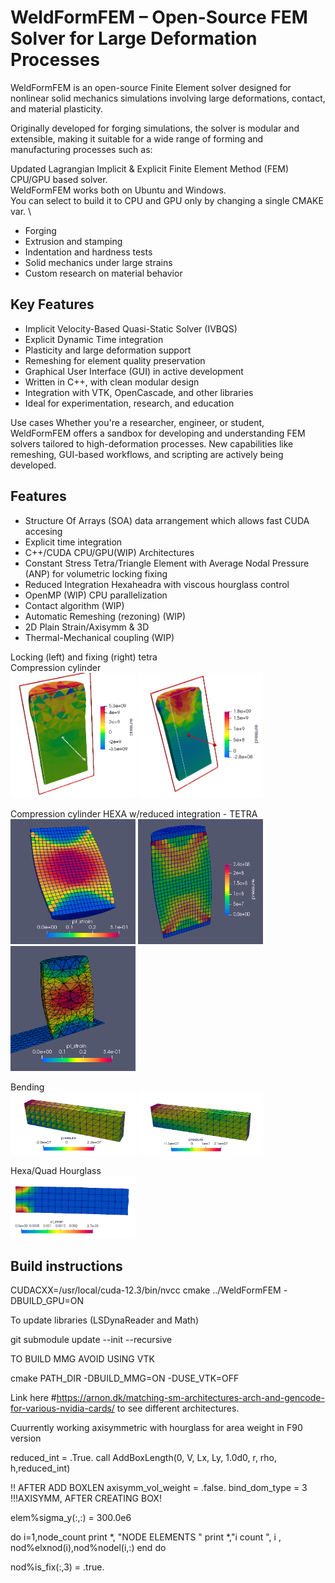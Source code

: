 # WeldFormFEM – Open-Source FEM Solver for Large Deformation Processes

WeldFormFEM is an open-source Finite Element solver designed for nonlinear solid mechanics simulations 
involving large deformations, contact, and material plasticity.

Originally developed for forging simulations, the solver is modular and extensible, making it suitable for a wide range of forming and manufacturing processes such as:

Updated Lagrangian Implicit & Explicit Finite Element Method (FEM) CPU/GPU based solver. \
WeldFormFEM works both on Ubuntu and Windows. \
You can select to build it to CPU and GPU only by changing a single CMAKE var. \


- Forging
- Extrusion and stamping
- Indentation and hardness tests
- Solid mechanics under large strains
- Custom research on material behavior

## Key Features
- Implicit Velocity-Based Quasi-Static Solver (IVBQS)
- Explicit Dynamic Time integration
- Plasticity and large deformation support
- Remeshing for element quality preservation
- Graphical User Interface (GUI) in active development
- Written in C++, with clean modular design
- Integration with VTK, OpenCascade, and other libraries
- Ideal for experimentation, research, and education

Use cases
Whether you're a researcher, engineer, or student, WeldFormFEM offers a sandbox for developing and understanding FEM solvers tailored to high-deformation processes. New capabilities like remeshing, GUI-based workflows, and scripting are actively being developed.


## Features
- Structure Of Arrays (SOA) data arrangement which allows fast CUDA accesing
- Explicit time integration
- C++/CUDA CPU/GPU(WIP) Architectures
- Constant Stress Tetra/Triangle Element with Average Nodal Pressure (ANP) for volumetric locking fixing
- Reduced Integration Hexaheadra with viscous hourglass control
- OpenMP (WIP) CPU  parallelization
- Contact algorithm (WIP)
- Automatic Remeshing (rezoning) (WIP)
- 2D Plain Strain/Axisymm & 3D
- Thermal-Mechanical coupling (WIP)

Locking (left) and fixing (right) tetra \
Compression cylinder \
<img src="https://github.com/luchete80/WeldFormFEM/blob/master/20250117_2.png" width="200" height="200">
<img src="https://github.com/luchete80/WeldFormFEM/blob/master/20250117_1.png" width="200" height="200">

Compression cylinder HEXA w/reduced integration - TETRA \
<img src="https://github.com/luchete80/WeldFormFEM/blob/master/images/hexa_pl_strain.png" width="200" height="200">
<img src="https://github.com/luchete80/WeldFormFEM/blob/master/images/hexa_pressure.png" width="200" height="200">
<img src="https://github.com/luchete80/WeldFormFEM/blob/master/images/tetra_pl_strain.png" width="200" height="200">


Bending \
<img src="https://github.com/luchete80/WeldFormFEM/blob/master/20250117_4.png" width="200" height="100">
<img src="https://github.com/luchete80/WeldFormFEM/blob/master/20250117_3.png" width="200" height="100">

Hexa/Quad Hourglass \
<img src="https://github.com/luchete80/WeldFormFEM/blob/master/20240610_2.png" width="200" height="100">

## Build instructions

CUDACXX=/usr/local/cuda-12.3/bin/nvcc cmake ../WeldFormFEM -DBUILD_GPU=ON

To update libraries (LSDynaReader and Math)

git submodule update --init --recursive

TO BUILD MMG AVOID USING VTK 

cmake PATH_DIR -DBUILD_MMG=ON -DUSE_VTK=OFF 

Link here #https://arnon.dk/matching-sm-architectures-arch-and-gencode-for-various-nvidia-cards/ to see different architectures. 


Cuurrently working axisymmetric with hourglass for area weight in F90 version

  reduced_int = .True.
  call AddBoxLength(0, V, Lx, Ly, 1.0d0, r, rho, h,reduced_int)

  !! AFTER ADD BOXLEN
  axisymm_vol_weight = .false.
  bind_dom_type = 3 !!!AXISYMM, AFTER CREATING BOX!

  
  elem%sigma_y(:,:) = 300.0e6
  
  do i=1,node_count
  print *, "NODE ELEMENTS "
    print *,"i count ", i , nod%elxnod(i),nod%nodel(i,:)
  end do

  nod%is_fix(:,3) = .true.
 
 

